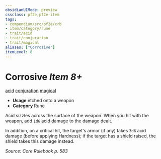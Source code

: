 ```yaml
---
obsidianUIMode: preview
cssclass: pf2e,pf2e-item
tags:
- compendium/src/pf2e/crb
- item/category/rune
- trait/acid
- trait/conjuration
- trait/magical
aliases: ["Corrosive"]
itemLevel: 8
---
```

# Corrosive *Item 8+*  
[acid](../../../rules/traits/acid.md)  [conjuration](../../../rules/traits/conjuration.md)  [magical](../../../rules/traits/magical.md)  

- **Usage** etched onto a weapon
- **Category** Rune

Acid sizzles across the surface of the weapon. When you hit with the weapon, add `1d6` acid damage to the damage dealt.

In addition, on a critical hit, the target's armor (if any) takes `3d6` acid damage (before applying Hardness); if the target has a shield raised, the shield takes this damage instead.

*Source: Core Rulebook p. 583*